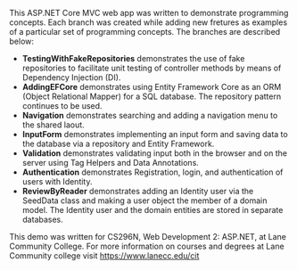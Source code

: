 This ASP.NET Core MVC web app was written to demonstrate programming concepts. Each branch was created while adding new fretures as examples of a particular set of programming concepts. The branches are described below:

- **TestingWithFakeRepositories** demonstrates the use of fake repositories to facilitate unit testing of controller methods by means of Dependency Injection (DI).
- **AddingEFCore** demonstrates using Entity Framework Core as an ORM (Object Relational Mapper) for a SQL database. The repository pattern continues to be used.
- **Navigation** demonstrates searching and adding a navigation menu to the shared laout.
- **InputForm** demonstrates implementing an input form and saving data to the database via a repository and Entity Framework.
- **Validation** demonstrates validating input both in the browser and on the server using Tag Helpers and Data Annotations.
- **Authentication** demonstrates Registration, login, and authentication of users with Identity.
- **ReviewByReader** demonstrates adding an Identity user via the SeedData class and making a user object the member of a domain model. The Identity user and the domain entities are stored in separate databases.

This demo was written for CS296N, Web Development 2: ASP.NET, at Lane Community College.
For more information on courses and degrees at Lane Community college visit https://www.lanecc.edu/cit
